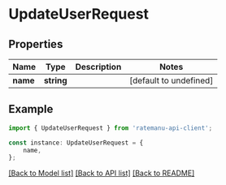 # UpdateUserRequest


## Properties

Name | Type | Description | Notes
------------ | ------------- | ------------- | -------------
**name** | **string** |  | [default to undefined]

## Example

```typescript
import { UpdateUserRequest } from 'ratemanu-api-client';

const instance: UpdateUserRequest = {
    name,
};
```

[[Back to Model list]](../README.md#documentation-for-models) [[Back to API list]](../README.md#documentation-for-api-endpoints) [[Back to README]](../README.md)
